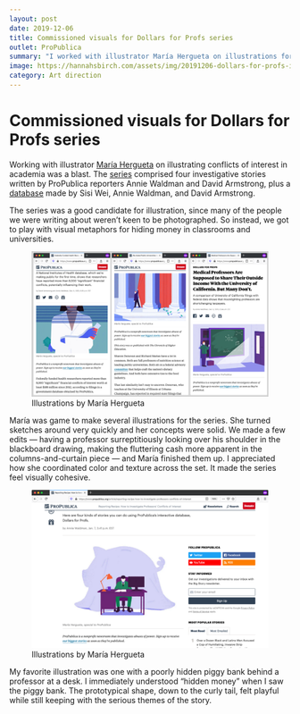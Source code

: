```yaml
---
layout: post
date: 2019-12-06
title: Commissioned visuals for Dollars for Profs series
outlet: ProPublica
summary: "I worked with illustrator María Hergueta on illustrations for a ProPublica series about hidden conflicts of interest in academia."
image: https://hannahsbirch.com/assets/img/20191206-dollars-for-profs-illo-1200x630.png
category: Art direction
---
```


# Commissioned visuals for Dollars for Profs series

Working with illustrator [María Hergueta](https://mariahergueta.com/) on illustrating conflicts of interest in academia was a blast. The [series](https://www.propublica.org/series/dollars-for-profs) comprised four investigative stories written by ProPublica reporters Annie Waldman and David Armstrong, plus a [database](https://projects.propublica.org/dollars-for-profs) made by Sisi Wei, Annie Waldman, and David Armstrong.

The series was a good candidate for illustration, since many of the people we were writing about weren’t keen to be photographed. So instead, we got to play with visual metaphors for hiding money in classrooms and universities.

<figure>
  <img src="/assets/img/20191206-dollars-for-profs-illo-composite.png" alt="Three screenshots of web pages with illustrations. The first visual is of a woman with her arms crossed, with cash in one hand and a chemistry vial in the other. The second is of a man pulling a curtain closed behind the columns of a university building, with cash fluttering out from underneath the curtain. The third is a professor accessing a secret safe behind a blackboard, nervously looking over his shoulder."/>
  <figcaption>Illustrations by María Hergueta</figcaption>
</figure>

María was game to make several illustrations for the series. She turned sketches around very quickly and her concepts were solid. We made a few edits — having a professor surreptitiously looking over his shoulder in the blackboard drawing, making the fluttering cash more apparent in the columns-and-curtain piece — and María finished them up. I appreciated how she coordinated color and texture across the set. It made the series feel visually cohesive.

<figure>
  <img src="/assets/img/20191206-dollars-for-profs-illo-piggy-bank.png" alt="A screenshot of a web page with an illustration. The illustration shows a man sitting at a desk, with a giant piggy bank hidden by a sheet behind him. The piggy bank’s outline is clearly visible, but the professor is acting like it isn’t there."/>
  <figcaption>Illustrations by María Hergueta</figcaption>
</figure>

My favorite illustration was one with a poorly hidden piggy bank behind a professor at a desk. I immediately understood “hidden money” when I saw the piggy bank. The prototypical shape, down to the curly tail, felt playful while still keeping with the serious themes of the story.
